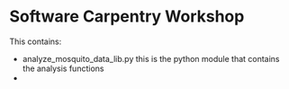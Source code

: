Software Carpentry Workshop
===========================

This contains:

* analyze_mosquito_data_lib.py this is the python module that contains the analysis functions
*
